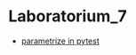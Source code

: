 # Laboratorium_7

- [parametrize in pytest](https://docs.pytest.org/en/stable/example/parametrize.html)
